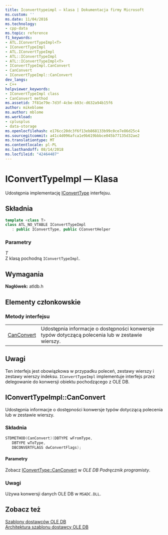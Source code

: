 ```yaml
---
title: Iconverttypeimpl — klasa | Dokumentacja firmy Microsoft
ms.custom: ''
ms.date: 11/04/2016
ms.technology:
- cpp-data
ms.topic: reference
f1_keywords:
- ATL.IConvertTypeImpl<T>
- IConvertTypeImpl
- ATL.IConvertTypeImpl
- ATL::IConvertTypeImpl
- ATL::IConvertTypeImpl<T>
- IConvertTypeImpl.CanConvert
- CanConvert
- IConvertTypeImpl::CanConvert
dev_langs:
- C++
helpviewer_keywords:
- IConvertTypeImpl class
- CanConvert method
ms.assetid: 7f81e79e-7d3f-4cbe-b93c-d632a94b15f6
author: mikeblome
ms.author: mblome
ms.workload:
- cplusplus
- data-storage
ms.openlocfilehash: e176cc20dc3f6f13eb868133b99c0ce7e86d25c4
ms.sourcegitcommit: a41c4d096afca1e9b619bbbce045b77135d32ae2
ms.translationtype: MT
ms.contentlocale: pl-PL
ms.lasthandoff: 08/14/2018
ms.locfileid: "42464487"
---
```

# <a name="iconverttypeimpl-class"></a>IConvertTypeImpl — Klasa
Udostępnia implementację [IConvertType](/previous-versions/windows/desktop/ms715926\(v=vs.85\)) interfejsu.  
  
## <a name="syntax"></a>Składnia

```cpp
template <class T>  
class ATL_NO_VTABLE IConvertTypeImpl   
   : public IConvertType, public CConvertHelper  
```  
  
### <a name="parameters"></a>Parametry  
 *T*  
 Z klasą pochodną `IConvertTypeImpl`.  

## <a name="requirements"></a>Wymagania  
 **Nagłówek:** atldb.h  
  
## <a name="members"></a>Elementy członkowskie  
  
### <a name="interface-methods"></a>Metody interfejsu  
  
|||  
|-|-|  
|[CanConvert](#canconvert)|Udostępnia informacje o dostępności konwersje typów dotyczącą polecenia lub w zestawie wierszy.|  
  
## <a name="remarks"></a>Uwagi  
 Ten interfejs jest obowiązkowa w przypadku poleceń, zestawy wierszy i zestawy wierszy indeksu. `IConvertTypeImpl` implementuje interfejs przez delegowanie do konwersji obiektu pochodzącego z OLE DB.  

## <a name="canconvert"></a> IConvertTypeImpl::CanConvert
Udostępnia informacje o dostępności konwersje typów dotyczącą polecenia lub w zestawie wierszy.  
  
### <a name="syntax"></a>Składnia  
  
```cpp
STDMETHOD(CanConvert)(DBTYPE wFromType,   
   DBTYPE wToType,   
   DBCONVERTFLAGS dwConvertFlags);  
```  
  
#### <a name="parameters"></a>Parametry  
 Zobacz [IConvertType::CanConvert](/previous-versions/windows/desktop/ms711224\(v=vs.85\)) w *OLE DB Podręcznik programisty*.  
  
### <a name="remarks"></a>Uwagi  
 Używa konwersji danych OLE DB w `MSADC.DLL`.  
  
## <a name="see-also"></a>Zobacz też  
 [Szablony dostawców OLE DB](../../data/oledb/ole-db-provider-templates-cpp.md)   
 [Architektura szablonu dostawcy OLE DB](../../data/oledb/ole-db-provider-template-architecture.md)